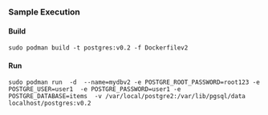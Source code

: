 ### Sample Execution 

#### Build

```shell
sudo podman build -t postgres:v0.2 -f Dockerfilev2
```
#### Run


```shell
sudo podman run  -d  --name=mydbv2 -e POSTGRE_ROOT_PASSWORD=root123 -e POSTGRE_USER=user1  -e POSTGRE_PASSWORD=user1 -e POSTGRE_DATABASE=items  -v /var/local/postgre2:/var/lib/pgsql/data  localhost/postgres:v0.2
```
